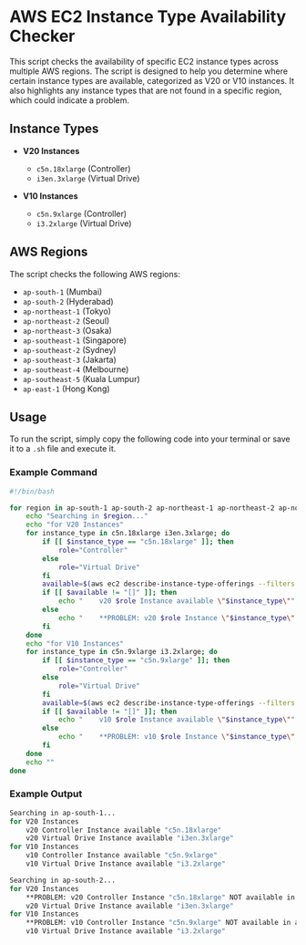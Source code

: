 # AWS EC2 Instance Type Availability Checker

This script checks the availability of specific EC2 instance types across multiple AWS regions. The script is designed to help you determine where certain instance types are available, categorized as V20 or V10 instances. It also highlights any instance types that are not found in a specific region, which could indicate a problem.

## Instance Types

- **V20 Instances**
  - `c5n.18xlarge` (Controller)
  - `i3en.3xlarge` (Virtual Drive)
  
- **V10 Instances**
  - `c5n.9xlarge` (Controller)
  - `i3.2xlarge` (Virtual Drive)

## AWS Regions

The script checks the following AWS regions:

- `ap-south-1` (Mumbai)
- `ap-south-2` (Hyderabad)
- `ap-northeast-1` (Tokyo)
- `ap-northeast-2` (Seoul)
- `ap-northeast-3` (Osaka)
- `ap-southeast-1` (Singapore)
- `ap-southeast-2` (Sydney)
- `ap-southeast-3` (Jakarta)
- `ap-southeast-4` (Melbourne)
- `ap-southeast-5` (Kuala Lumpur)
- `ap-east-1` (Hong Kong)

## Usage

To run the script, simply copy the following code into your terminal or save it to a `.sh` file and execute it.

### Example Command

```bash
#!/bin/bash

for region in ap-south-1 ap-south-2 ap-northeast-1 ap-northeast-2 ap-northeast-3 ap-southeast-1 ap-southeast-2 ap-southeast-3 ap-southeast-4 ap-southeast-5 ap-east-1; do
    echo "Searching in $region..."
    echo "for V20 Instances"
    for instance_type in c5n.18xlarge i3en.3xlarge; do
        if [[ $instance_type == "c5n.18xlarge" ]]; then
            role="Controller"
        else
            role="Virtual Drive"
        fi
        available=$(aws ec2 describe-instance-type-offerings --filters Name=instance-type,Values=$instance_type --query "InstanceTypeOfferings[].InstanceType" --region $region)
        if [[ $available != "[]" ]]; then
            echo "    v20 $role Instance available \"$instance_type\""
        else
            echo "    **PROBLEM: v20 $role Instance \"$instance_type\" NOT available in $region**"
        fi
    done
    echo "for V10 Instances"
    for instance_type in c5n.9xlarge i3.2xlarge; do
        if [[ $instance_type == "c5n.9xlarge" ]]; then
            role="Controller"
        else
            role="Virtual Drive"
        fi
        available=$(aws ec2 describe-instance-type-offerings --filters Name=instance-type,Values=$instance_type --query "InstanceTypeOfferings[].InstanceType" --region $region)
        if [[ $available != "[]" ]]; then
            echo "    v10 $role Instance available \"$instance_type\""
        else
            echo "    **PROBLEM: v10 $role Instance \"$instance_type\" NOT available in $region**"
        fi
    done
    echo ""
done
```


### Example Output
```bash
Searching in ap-south-1...
for V20 Instances
    v20 Controller Instance available "c5n.18xlarge"
    v20 Virtual Drive Instance available "i3en.3xlarge"
for V10 Instances
    v10 Controller Instance available "c5n.9xlarge"
    v10 Virtual Drive Instance available "i3.2xlarge"

Searching in ap-south-2...
for V20 Instances
    **PROBLEM: v20 Controller Instance "c5n.18xlarge" NOT available in ap-south-2**
    v20 Virtual Drive Instance available "i3en.3xlarge"
for V10 Instances
    **PROBLEM: v10 Controller Instance "c5n.9xlarge" NOT available in ap-south-2**
    v10 Virtual Drive Instance available "i3.2xlarge"
